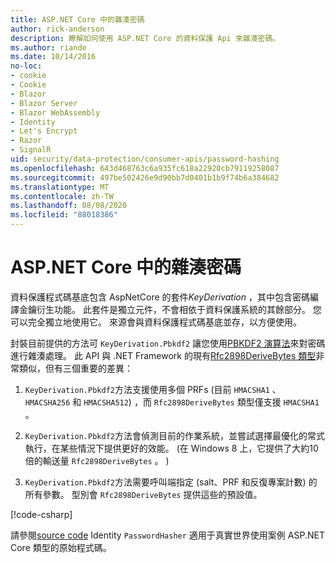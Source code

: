 ```yaml
---
title: ASP.NET Core 中的雜湊密碼
author: rick-anderson
description: 瞭解如何使用 ASP.NET Core 的資料保護 Api 來雜湊密碼。
ms.author: riande
ms.date: 10/14/2016
no-loc:
- cookie
- Cookie
- Blazor
- Blazor Server
- Blazor WebAssembly
- Identity
- Let's Encrypt
- Razor
- SignalR
uid: security/data-protection/consumer-apis/password-hashing
ms.openlocfilehash: 643d468763c6a935fc618a22920cb79119258087
ms.sourcegitcommit: 497be502426e9d90bb7d0401b1b9f74b6a384682
ms.translationtype: MT
ms.contentlocale: zh-TW
ms.lasthandoff: 08/08/2020
ms.locfileid: "88018386"
---
```

# <a name="hash-passwords-in-aspnet-core"></a>ASP.NET Core 中的雜湊密碼

資料保護程式碼基底包含 AspNetCore 的套件*KeyDerivation* ，其中包含密碼編譯金鑰衍生功能。 此套件是獨立元件，不會相依于資料保護系統的其餘部分。 您可以完全獨立地使用它。 來源會與資料保護程式碼基底並存，以方便使用。

封裝目前提供的方法可 `KeyDerivation.Pbkdf2` 讓您使用[PBKDF2 演算法](https://tools.ietf.org/html/rfc2898#section-5.2)來對密碼進行雜湊處理。 此 API 與 .NET Framework 的現有[Rfc2898DeriveBytes 類型](/dotnet/api/system.security.cryptography.rfc2898derivebytes)非常類似，但有三個重要的差異：

1. `KeyDerivation.Pbkdf2`方法支援使用多個 PRFs (目前 `HMACSHA1` 、 `HMACSHA256` 和 `HMACSHA512`) ，而 `Rfc2898DeriveBytes` 類型僅支援 `HMACSHA1` 。

2. `KeyDerivation.Pbkdf2`方法會偵測目前的作業系統，並嘗試選擇最優化的常式執行，在某些情況下提供更好的效能。  (在 Windows 8 上，它提供了大約10倍的輸送量 `Rfc2898DeriveBytes` 。 ) 

3. `KeyDerivation.Pbkdf2`方法需要呼叫端指定 (salt、PRF 和反復專案計數) 的所有參數。 型別會 `Rfc2898DeriveBytes` 提供這些的預設值。

[!code-csharp[](password-hashing/samples/passwordhasher.cs)]

請參閱[source code](https://github.com/dotnet/AspNetCore/blob/master/src/Identity/Extensions.Core/src/PasswordHasher.cs) Identity `PasswordHasher` 適用于真實世界使用案例 ASP.NET Core 類型的原始程式碼。
